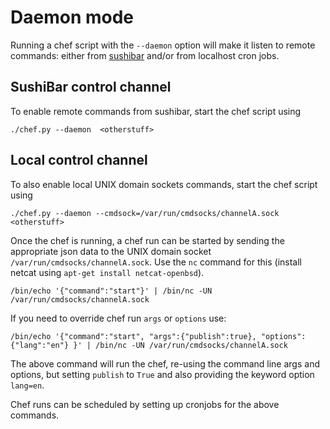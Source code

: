 Daemon mode
===========
Running a chef script with the `--daemon` option will make it listen to remote
commands: either from [sushibar](https://sushibar.learningequality.org/) and/or
from localhost cron jobs.


SushiBar control channel
------------------------
To enable remote commands from sushibar, start the chef script using

    ./chef.py --daemon  <otherstuff>



Local control channel
---------------------
To also enable local UNIX domain sockets commands, start the chef script using

    ./chef.py --daemon --cmdsock=/var/run/cmdsocks/channelA.sock  <otherstuff>

Once the chef is running, a chef run can be started by sending the appropriate
json data to the UNIX domain socket `/var/run/cmdsocks/channelA.sock`.
Use the `nc` command for this (install netcat using `apt-get install netcat-openbsd`).

    /bin/echo '{"command":"start"}' | /bin/nc -UN /var/run/cmdsocks/channelA.sock

If you need to override chef run `args` or `options` use:

    /bin/echo '{"command":"start", "args":{"publish":true}, "options":{"lang":"en"} }' | /bin/nc -UN /var/run/cmdsocks/channelA.sock

The above command will run the chef, re-using the command line args and options,
but setting `publish` to `True` and also providing the keyword option `lang=en`.

Chef runs can be scheduled by setting up cronjobs for the above commands.

